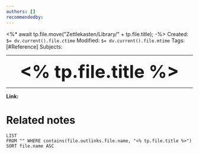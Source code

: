 ```yaml
---
authors: []
recommendedby:
---
```

<%*
await tp.file.move("Zettlekasten/Library/" + tp.file.title);
-%>
Created: `$= dv.current().file.ctime`
Modified: `$= dv.current().file.mtime`
Tags: [#Reference]
Subjects: 
****

 <p align="center">
	<font size="9"><strong><% tp.file.title %></strong></font>
</p>

****

**Link:**

# Related notes
```dataview
LIST
FROM "" WHERE contains(file.outlinks.file.name, "<% tp.file.title %>")
SORT file.name ASC
```